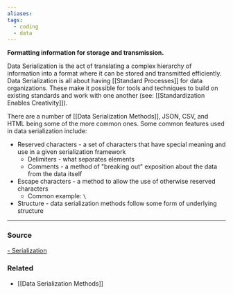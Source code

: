 ```yaml
---
aliases: 
tags:
  - coding
  - data
---
```

**Formatting information for storage and transmission.**

Data Serialization is the act of translating a complex hierarchy of information into a format where it can be stored and transmitted efficiently. Data Serialization is all about having [[Standard Processes]] for data organizations. These make it possible for tools and techniques to build on existing standards and work with one another (see: [[Standardization Enables Creativity]]).

There are a number of [[Data Serialization Methods]], JSON, CSV, and HTML being some of the more common ones. Some common features used in data serialization include:

- Reserved characters - a set of characters that have special meaning and use in a given serialization framework
    - Delimiters - what separates elements
    - Comments - a method of "breaking out" exposition about the data from the data itself
- Escape characters - a method to allow the use of otherwise reserved characters
    - Common example: `\`
- Structure - data serialization methods follow some form of underlying structure

---

### Source
[- Serialization](https://en.wikipedia.org/wiki/Serialization)

### Related
- [[Data Serialization Methods]]